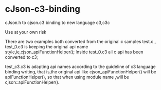 # cJson-c3-binding
cJson.h to cjson.c3 binding to new language c3,c3c

Use at your own risk

There are two examples both converted from the original c samples test.c , test_0.c3 is keeping the original api name style,ie,cjson_apiFunctionHelper(); Inside test_0.c3 all c api has been converted to c3;

test_c3.c3 is adapting api names according to the guideline of c3 language binding writing, that is,the original api like cjson_apiFunctionHelper() will be apiFunctionHelper(), so that when using module name ,will be cjson::apiFunctionHelper().
